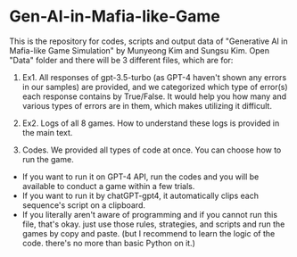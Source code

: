 # Gen-AI-in-Mafia-like-Game
This is the repository for codes, scripts and output data of "Generative AI in Mafia-like Game Simulation" by Munyeong Kim and Sungsu Kim.
Open "Data" folder and there will be 3 different files, which are for:

1. Ex1. All responses of gpt-3.5-turbo (as GPT-4 haven't shown any errors in our samples) are provided, and we categorized which type of error(s) each response contains by True/False.
It would help you how many and various types of errors are in them, which makes utilizing it difficult.


2. Ex2. Logs of all 8 games.
How to understand these logs is provided in the main text.


3. Codes.
We provided all types of code at once. You can choose how to run the game.
- If you want to run it on GPT-4 API, run the codes and you will be available to conduct a game within a few trials.
- If you want to run it by chatGPT-gpt4, it automatically clips each sequence's script on a clipboard.
- If you literally aren't aware of programming and if you cannot run this file, that's okay. just use those rules, strategies, and scripts and run the games by copy and paste. (but I recommend to learn the logic of the code. there's no more than basic Python on it.)
